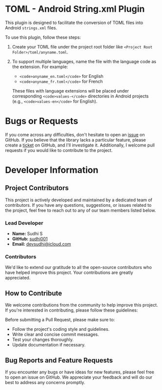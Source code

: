 # TOML - Android String.xml Plugin

This plugin is designed to facilitate the conversion of TOML files into Android `strings.xml` files.

To use this plugin, follow these steps:

1. Create your TOML file under the project root folder like `<Project Root Folder>/toml/anyname.toml`.
2. To support multiple languages, name the file with the language code as the extension. For example:
    - `<code>anyname_en.toml</code>` for English
    - `<code>anyname_fr.toml</code>` for French

   These files with language extensions will be placed under corresponding `<code>values-</code>` directories in Android projects (e.g., `<code>values-en</code>` for English).


# Bugs or Requests

If you come across any difficulties, don't hesitate to open an [issue](https://github.com/sudhi001/toml_viewer/issues) on GitHub. If you believe that the library lacks a particular feature, please create a [ticket](https://github.com/sudhi001/toml_viewer/issues) on GitHub, and I'll investigate it. Additionally, I welcome pull requests if you would like to contribute to the project.

# Developer Information

## Project Contributors

This project is actively developed and maintained by a dedicated team of contributors. If you have any questions, suggestions, or issues related to the project, feel free to reach out to any of our team members listed below.

### Lead Developer

- **Name:** Sudhi S
- **GitHub:** [sudhi001](https://github.com/sudhi001)
- **Email:** devsudhi@icloud.com


### Contributors

We'd like to extend our gratitude to all the open-source contributors who have helped improve this project. Your contributions are greatly appreciated.

## How to Contribute

We welcome contributions from the community to help improve this project. If you're interested in contributing, please follow these guidelines:

Before submitting a Pull Request, please make sure to:

- Follow the project's coding style and guidelines.
- Write clear and concise commit messages.
- Test your changes thoroughly.
- Update documentation if necessary.

## Bug Reports and Feature Requests

If you encounter any bugs or have ideas for new features, please feel free to open an issue on GitHub. We appreciate your feedback and will do our best to address any concerns promptly.


